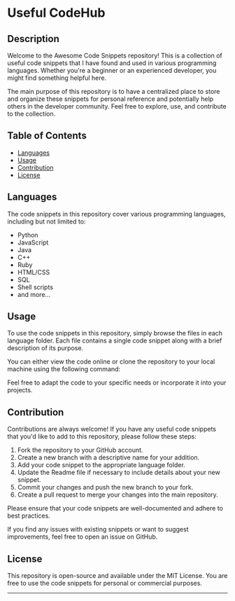 # Useful CodeHub

## Description

Welcome to the Awesome Code Snippets repository! This is a collection of useful code snippets that I have found and used in various programming languages. Whether you're a beginner or an experienced developer, you might find something helpful here.

The main purpose of this repository is to have a centralized place to store and organize these snippets for personal reference and potentially help others in the developer community. Feel free to explore, use, and contribute to the collection.

## Table of Contents

- [Languages](#languages)
- [Usage](#usage)
- [Contribution](#contribution)
- [License](#license)

## Languages

The code snippets in this repository cover various programming languages, including but not limited to:

- Python
- JavaScript
- Java
- C++
- Ruby
- HTML/CSS
- SQL
- Shell scripts
- and more...

## Usage

To use the code snippets in this repository, simply browse the files in each language folder. Each file contains a single code snippet along with a brief description of its purpose.

You can either view the code online or clone the repository to your local machine using the following command:


Feel free to adapt the code to your specific needs or incorporate it into your projects.

## Contribution

Contributions are always welcome! If you have any useful code snippets that you'd like to add to this repository, please follow these steps:

1. Fork the repository to your GitHub account.
2. Create a new branch with a descriptive name for your addition.
3. Add your code snippet to the appropriate language folder.
4. Update the Readme file if necessary to include details about your new snippet.
5. Commit your changes and push the new branch to your fork.
6. Create a pull request to merge your changes into the main repository.

Please ensure that your code snippets are well-documented and adhere to best practices.

If you find any issues with existing snippets or want to suggest improvements, feel free to open an issue on GitHub.

## License

This repository is open-source and available under the MIT License. You are free to use the code snippets for personal or commercial purposes.

---
